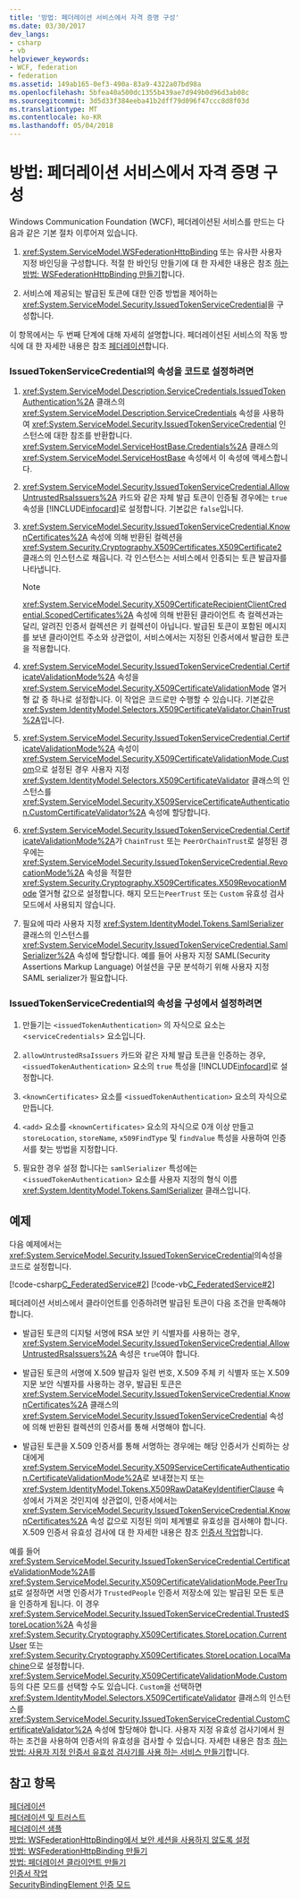 ```yaml
---
title: '방법: 페더레이션 서비스에서 자격 증명 구성'
ms.date: 03/30/2017
dev_langs:
- csharp
- vb
helpviewer_keywords:
- WCF, federation
- federation
ms.assetid: 149ab165-0ef3-490a-83a9-4322a07bd98a
ms.openlocfilehash: 5bfea40a500dc1355b439ae7d949b0d96d3ab08c
ms.sourcegitcommit: 3d5d33f384eeba41b2dff79d096f47ccc8d8f03d
ms.translationtype: MT
ms.contentlocale: ko-KR
ms.lasthandoff: 05/04/2018
---
```

# <a name="how-to-configure-credentials-on-a-federation-service"></a>방법: 페더레이션 서비스에서 자격 증명 구성
Windows Communication Foundation (WCF), 페더레이션된 서비스를 만드는 다음과 같은 기본 절차 이루어져 있습니다.  
  
1.  <xref:System.ServiceModel.WSFederationHttpBinding> 또는 유사한 사용자 지정 바인딩을 구성합니다. 적절 한 바인딩 만들기에 대 한 자세한 내용은 참조 [하는 방법: WSFederationHttpBinding 만들기](../../../../docs/framework/wcf/feature-details/how-to-create-a-wsfederationhttpbinding.md)합니다.  
  
2.  서비스에 제공되는 발급된 토큰에 대한 인증 방법을 제어하는 <xref:System.ServiceModel.Security.IssuedTokenServiceCredential>을 구성합니다.  
  
 이 항목에서는 두 번째 단계에 대해 자세히 설명합니다. 페더레이션된 서비스의 작동 방식에 대 한 자세한 내용은 참조 [페더레이션](../../../../docs/framework/wcf/feature-details/federation.md)합니다.  
  
### <a name="to-set-the-properties-of-issuedtokenservicecredential-in-code"></a>IssuedTokenServiceCredential의 속성을 코드로 설정하려면  
  
1.  <xref:System.ServiceModel.Description.ServiceCredentials.IssuedTokenAuthentication%2A> 클래스의 <xref:System.ServiceModel.Description.ServiceCredentials> 속성을 사용하여 <xref:System.ServiceModel.Security.IssuedTokenServiceCredential> 인스턴스에 대한 참조를 반환합니다. <xref:System.ServiceModel.ServiceHostBase.Credentials%2A> 클래스의 <xref:System.ServiceModel.ServiceHostBase> 속성에서 이 속성에 액세스합니다.  
  
2.  <xref:System.ServiceModel.Security.IssuedTokenServiceCredential.AllowUntrustedRsaIssuers%2A> 카드와 같은 자체 발급 토큰이 인증될 경우에는 `true` 속성을 [!INCLUDE[infocard](../../../../includes/infocard-md.md)]로 설정합니다. 기본값은 `false`입니다.  
  
3.  <xref:System.ServiceModel.Security.IssuedTokenServiceCredential.KnownCertificates%2A> 속성에 의해 반환된 컬렉션을 <xref:System.Security.Cryptography.X509Certificates.X509Certificate2> 클래스의 인스턴스로 채웁니다. 각 인스턴스는 서비스에서 인증되는 토큰 발급자를 나타냅니다.  
  
    > [!NOTE]
    >  <xref:System.ServiceModel.Security.X509CertificateRecipientClientCredential.ScopedCertificates%2A> 속성에 의해 반환된 클라이언트 측 컬렉션과는 달리, 알려진 인증서 컬렉션은 키 컬렉션이 아닙니다. 발급된 토큰이 포함된 메시지를 보낸 클라이언트 주소와 상관없이, 서비스에서는 지정된 인증서에서 발급한 토큰을 적용합니다.  
  
4.  <xref:System.ServiceModel.Security.IssuedTokenServiceCredential.CertificateValidationMode%2A> 속성을 <xref:System.ServiceModel.Security.X509CertificateValidationMode> 열거형 값 중 하나로 설정합니다. 이 작업은 코드로만 수행할 수 있습니다. 기본값은 <xref:System.IdentityModel.Selectors.X509CertificateValidator.ChainTrust%2A>입니다.  
  
5.  <xref:System.ServiceModel.Security.IssuedTokenServiceCredential.CertificateValidationMode%2A> 속성이 <xref:System.ServiceModel.Security.X509CertificateValidationMode.Custom>으로 설정된 경우 사용자 지정 <xref:System.IdentityModel.Selectors.X509CertificateValidator> 클래스의 인스턴스를 <xref:System.ServiceModel.Security.X509ServiceCertificateAuthentication.CustomCertificateValidator%2A> 속성에 할당합니다.  
  
6.  <xref:System.ServiceModel.Security.IssuedTokenServiceCredential.CertificateValidationMode%2A>가 `ChainTrust` 또는 `PeerOrChainTrust`로 설정된 경우에는 <xref:System.ServiceModel.Security.IssuedTokenServiceCredential.RevocationMode%2A> 속성을 적절한 <xref:System.Security.Cryptography.X509Certificates.X509RevocationMode> 열거형 값으로 설정합니다. 해지 모드는`PeerTrust` 또는 `Custom` 유효성 검사 모드에서 사용되지 않습니다.  
  
7.  필요에 따라 사용자 지정 <xref:System.IdentityModel.Tokens.SamlSerializer> 클래스의 인스턴스를 <xref:System.ServiceModel.Security.IssuedTokenServiceCredential.SamlSerializer%2A> 속성에 할당합니다. 예를 들어 사용자 지정 SAML(Security Assertions Markup Language) 어설션을 구문 분석하기 위해 사용자 지정 SAML serializer가 필요합니다.  
  
### <a name="to-set-the-properties-of-issuedtokenservicecredential-in-configuration"></a>IssuedTokenServiceCredential의 속성을 구성에서 설정하려면  
  
1.  만들기는 `<issuedTokenAuthentication>` 의 자식으로 요소는 <`serviceCredentials`> 요소입니다.  
  
2.  `allowUntrustedRsaIssuers` 카드와 같은 자체 발급 토큰을 인증하는 경우, `<issuedTokenAuthentication>` 요소의 `true` 특성을 [!INCLUDE[infocard](../../../../includes/infocard-md.md)]로 설정합니다.  
  
3.  `<knownCertificates>` 요소를 `<issuedTokenAuthentication>` 요소의 자식으로 만듭니다.  
  
4.  `<add>` 요소를 `<knownCertificates>` 요소의 자식으로 0개 이상 만들고 `storeLocation`, `storeName`, `x509FindType` 및 `findValue` 특성을 사용하여 인증서를 찾는 방법을 지정합니다.  
  
5.  필요한 경우 설정 합니다는 `samlSerializer` 특성에는 <`issuedTokenAuthentication`> 요소를 사용자 지정의 형식 이름 <xref:System.IdentityModel.Tokens.SamlSerializer> 클래스입니다.  
  
## <a name="example"></a>예제  
 다음 예제에서는 <xref:System.ServiceModel.Security.IssuedTokenServiceCredential>의속성을 코드로 설정합니다.  
  
 [!code-csharp[C_FederatedService#2](../../../../samples/snippets/csharp/VS_Snippets_CFX/c_federatedservice/cs/source.cs#2)]
 [!code-vb[C_FederatedService#2](../../../../samples/snippets/visualbasic/VS_Snippets_CFX/c_federatedservice/vb/source.vb#2)]  
  
 페더레이션 서비스에서 클라이언트를 인증하려면 발급된 토큰이 다음 조건을 만족해야 합니다.  
  
-   발급된 토큰의 디지털 서명에 RSA 보안 키 식별자를 사용하는 경우, <xref:System.ServiceModel.Security.IssuedTokenServiceCredential.AllowUntrustedRsaIssuers%2A> 속성은 `true`여야 합니다.  
  
-   발급된 토큰의 서명에 X.509 발급자 일련 번호, X.509 주체 키 식별자 또는 X.509 지문 보안 식별자를 사용하는 경우, 발급된 토큰은 <xref:System.ServiceModel.Security.IssuedTokenServiceCredential.KnownCertificates%2A> 클래스의 <xref:System.ServiceModel.Security.IssuedTokenServiceCredential> 속성에 의해 반환된 컬렉션의 인증서를 통해 서명해야 합니다.  
  
-   발급된 토큰을 X.509 인증서를 통해 서명하는 경우에는 해당 인증서가 신뢰하는 상대에게 <xref:System.ServiceModel.Security.X509ServiceCertificateAuthentication.CertificateValidationMode%2A>로 보내졌는지 또는 <xref:System.IdentityModel.Tokens.X509RawDataKeyIdentifierClause> 속성에서 가져온 것인지에 상관없이, 인증서에서는 <xref:System.ServiceModel.Security.IssuedTokenServiceCredential.KnownCertificates%2A> 속성 값으로 지정된 의미 체계별로 유효성을 검사해야 합니다. X.509 인증서 유효성 검사에 대 한 자세한 내용은 참조 [인증서 작업](../../../../docs/framework/wcf/feature-details/working-with-certificates.md)합니다.  
  
 예를 들어 <xref:System.ServiceModel.Security.IssuedTokenServiceCredential.CertificateValidationMode%2A>를 <xref:System.ServiceModel.Security.X509CertificateValidationMode.PeerTrust>로 설정하면 서명 인증서가 `TrustedPeople` 인증서 저장소에 있는 발급된 모든 토큰을 인증하게 됩니다. 이 경우 <xref:System.ServiceModel.Security.IssuedTokenServiceCredential.TrustedStoreLocation%2A> 속성을 <xref:System.Security.Cryptography.X509Certificates.StoreLocation.CurrentUser> 또는 <xref:System.Security.Cryptography.X509Certificates.StoreLocation.LocalMachine>으로 설정합니다. <xref:System.ServiceModel.Security.X509CertificateValidationMode.Custom> 등의 다른 모드를 선택할 수도 있습니다. `Custom`을 선택하면 <xref:System.IdentityModel.Selectors.X509CertificateValidator> 클래스의 인스턴스를 <xref:System.ServiceModel.Security.IssuedTokenServiceCredential.CustomCertificateValidator%2A> 속성에 할당해야 합니다. 사용자 지정 유효성 검사기에서 원하는 조건을 사용하여 인증서의 유효성을 검사할 수 있습니다. 자세한 내용은 참조 [하는 방법: 사용자 지정 인증서 유효성 검사기를 사용 하는 서비스 만들기](../../../../docs/framework/wcf/extending/how-to-create-a-service-that-employs-a-custom-certificate-validator.md)합니다.  
  
## <a name="see-also"></a>참고 항목  
 [페더레이션](../../../../docs/framework/wcf/feature-details/federation.md)  
 [페더레이션 및 트러스트](../../../../docs/framework/wcf/feature-details/federation-and-trust.md)  
 [페더레이션 샘플](../../../../docs/framework/wcf/samples/federation-sample.md)  
 [방법: WSFederationHttpBinding에서 보안 세션을 사용하지 않도록 설정](../../../../docs/framework/wcf/feature-details/how-to-disable-secure-sessions-on-a-wsfederationhttpbinding.md)  
 [방법: WSFederationHttpBinding 만들기](../../../../docs/framework/wcf/feature-details/how-to-create-a-wsfederationhttpbinding.md)  
 [방법: 페더레이션 클라이언트 만들기](../../../../docs/framework/wcf/feature-details/how-to-create-a-federated-client.md)  
 [인증서 작업](../../../../docs/framework/wcf/feature-details/working-with-certificates.md)  
 [SecurityBindingElement 인증 모드](../../../../docs/framework/wcf/feature-details/securitybindingelement-authentication-modes.md)
